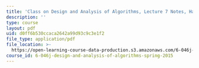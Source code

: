 ```yaml
---
title: 'Class on Design and Analysis of Algorithms, Lecture 7 Notes, Handwritten'
description: ''
type: course
layout: pdf
uid: d0ff6b530ccaca2642a99d93c9c3e1f2
file_type: application/pdf
file_location: >-
  https://open-learning-course-data-production.s3.amazonaws.com/6-046j-design-and-analysis-of-algorithms-spring-2015/d0ff6b530ccaca2642a99d93c9c3e1f2_MIT6_046JS15_writtenlec7.pdf
course_id: 6-046j-design-and-analysis-of-algorithms-spring-2015
---
```

